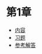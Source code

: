 # 第1章

- [内容](https://github.com/2293736867/CSBookNotes/blob/master/ComputerOrganization/Chapter1/README.md)
- [习题](https://github.com/2293736867/CSBookNotes/blob/master/ComputerOrganization/Chapter1/exercise.md)
- [参考解答](https://github.com/2293736867/CSBookNotes/blob/master/ComputerOrganization/Chapter1/answer.md)
